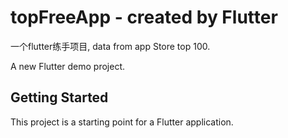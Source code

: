 # topFreeApp - created by Flutter
一个flutter练手项目, data from app Store top 100.

A new Flutter demo project.

## Getting Started

This project is a starting point for a Flutter application.

